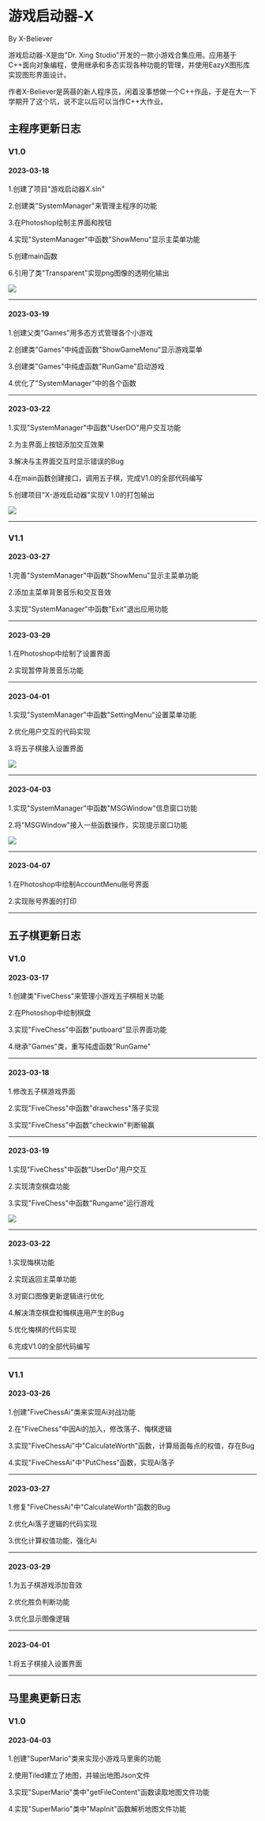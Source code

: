 # 游戏启动器-X

By X-Believer

游戏启动器-X是由"Dr. Xing Studio"开发的一款小游戏合集应用。应用基于C++面向对象编程，使用继承和多态实现各种功能的管理，并使用EazyX图形库实现图形界面设计。

作者X-Believer是蒟蒻的新人程序员，闲着没事想做一个C++作品，于是在大一下学期开了这个坑，说不定以后可以当作C++大作业。

## 主程序更新日志

### V1.0 

#### 2023-03-18

1.创建了项目"游戏启动器X.sln"

2.创建类"SystemManager"来管理主程序的功能

3.在Photoshop绘制主界面和按钮

4.实现"SystemManager"中函数"ShowMenu"显示主菜单功能

5.创建main函数

6.引用了类"Transparent"实现png图像的透明化输出

![](MainMenu.jpg)

------



#### 2023-03-19

1.创建父类"Games"用多态方式管理各个小游戏

2.创建类"Games"中纯虚函数"ShowGameMenu"显示游戏菜单

3.创建类"Games"中纯虚函数"RunGame"启动游戏

4.优化了"SystemManager"中的各个函数

------



#### 2023-03-22

1.实现"SystemManager"中函数"UserDO"用户交互功能

2.为主界面上按钮添加交互效果

3.解决与主界面交互时显示错误的Bug

4.在main函数创建接口，调用五子棋，完成V1.0的全部代码编写

5.创建项目"X-游戏启动器"实现V 1.0的打包输出

![](V1.0OutPut.jpg)

------

### V1.1

#### 2023-03-27

1.完善"SystemManager"中函数"ShowMenu"显示主菜单功能

2.添加主菜单背景音乐和交互音效

3.实现"SystemManager"中函数"Exit"退出应用功能

------

#### 2023-03-29

1.在Photoshop中绘制了设置界面

2.实现暂停背景音乐功能

------

#### 2023-04-01

1.实现"SystemManager"中函数"SettingMenu"设置菜单功能

2.优化用户交互的代码实现

3.将五子棋接入设置界面

![](SettingMenu.png)

------

#### 2023-04-03

1.实现"SystemManager"中函数"MSGWindow"信息窗口功能

2.将"MSGWindow"接入一些函数操作，实现提示窗口功能

![](MSGWindow.png)

------

#### 2023-04-07

1.在Photoshop中绘制AccountMenu账号界面

2.实现账号界面的打印

------

## 五子棋更新日志

### V1.0

#### 2023-03-17

1.创建类"FiveChess"来管理小游戏五子棋相关功能

2.在Photoshop中绘制棋盘

3.实现"FiveChess"中函数"putboard"显示界面功能

4.继承"Games"类，重写纯虚函数"RunGame"

------

#### 2023-03-18

1.修改五子棋游戏界面

2.实现"FiveChess"中函数"drawchess"落子实现

3.实现"FiveChess"中函数"checkwin"判断输赢

------

#### 2023-03-19

1.实现"FiveChess"中函数"UserDo"用户交互

2.实现清空棋盘功能

3.实现"FiveChess"中函数"Rungame"运行游戏

![](FiveChess.jpg)

------

#### 2023-03-22

1.实现悔棋功能

2.实现返回主菜单功能

3.对窗口图像更新逻辑进行优化

4.解决清空棋盘和悔棋连用产生的Bug

5.优化悔棋的代码实现

6.完成V1.0的全部代码编写

------

### V1.1

#### 2023-03-26

1.创建"FiveChessAi"类来实现Ai对战功能

2.在"FiveChess"中因Ai的加入，修改落子、悔棋逻辑

3.实现"FiveChessAi"中"CalculateWorth"函数，计算局面每点的权值，存在Bug

4.实现"FiveChessAi"中"PutChess"函数，实现Ai落子

------

#### 2023-03-27

1.修复"FiveChessAi"中"CalculateWorth"函数的Bug

2.优化Ai落子逻辑的代码实现

3.优化计算权值功能，强化Ai

------

#### 2023-03-29

1.为五子棋游戏添加音效

2.优化胜负判断功能

3.优化显示图像逻辑

------

#### 2023-04-01

1.将五子棋接入设置界面

------

## 马里奥更新日志

### V1.0

#### 2023-04-03

1.创建"SuperMario"类来实现小游戏马里奥的功能

2.使用Tiled建立了地图，并输出地图Json文件

3.实现"SuperMario"类中"getFileContent"函数读取地图文件功能

4.实现"SuperMario"类中"MapInit"函数解析地图文件功能